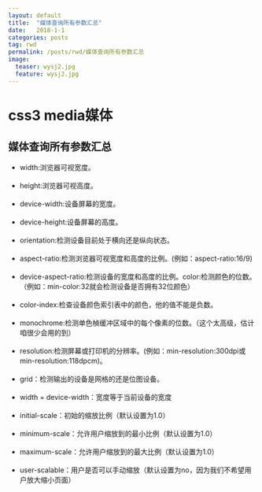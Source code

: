 ```yaml
---
layout: default
title:  "媒体查询所有参数汇总"
date:   2018-1-1
categories: posts
tag: rwd
permalink: /posts/rwd/媒体查询所有参数汇总
image:
  teaser: wysj2.jpg
  feature: wysj2.jpg
---
```



# css3 media媒体








## 媒体查询所有参数汇总
- width:浏览器可视宽度。<br><br>
- height:浏览器可视高度。<br><br>
- device-width:设备屏幕的宽度。<br><br>
- device-height:设备屏幕的高度。<br><br>
- orientation:检测设备目前处于横向还是纵向状态。<br><br>
- aspect-ratio:检测浏览器可视宽度和高度的比例。(例如：aspect-ratio:16/9)<br><br>
- device-aspect-ratio:检测设备的宽度和高度的比例。color:检测颜色的位数。（例如：min-color:32就会检测设备是否拥有32位颜色）<br><br>
- color-index:检查设备颜色索引表中的颜色，他的值不能是负数。<br><br>
- monochrome:检测单色楨缓冲区域中的每个像素的位数。（这个太高级，估计咱很少会用的到）<br><br>
- resolution:检测屏幕或打印机的分辨率。(例如：min-resolution:300dpi或min-resolution:118dpcm)。<br><br>
- grid：检测输出的设备是网格的还是位图设备。<br><br>
- width = device-width：宽度等于当前设备的宽度<br><br>
- initial-scale：初始的缩放比例（默认设置为1.0）  <br><br>
- minimum-scale：允许用户缩放到的最小比例（默认设置为1.0）  <br>  <br>
- maximum-scale：允许用户缩放到的最大比例（默认设置为1.0） <br>  <br>
- user-scalable：用户是否可以手动缩放（默认设置为no，因为我们不希望用户放大缩小页面） 
